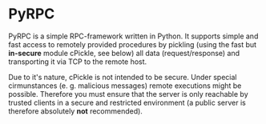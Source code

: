 # PyRPC

PyRPC is a simple RPC-framework written in Python. It supports simple and fast
access to remotely provided procedures by pickling (using the fast but
**in-secure** module cPickle, see below) all data (request/response) and
transporting it via TCP to the remote host.

Due to it's nature, cPickle is not intended to be secure. Under special
cirmunstances (e. g. malicious messages) remote executions might be possible.
Therefore you must ensure that the server is only reachable by trusted clients
in a secure and restricted environment (a public server is therefore absolutely
**not** recommended).